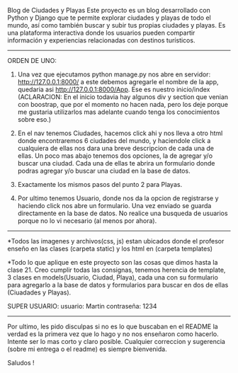 Blog de Ciudades y Playas
Este proyecto es un blog desarrollado con Python y Django que te permite explorar ciudades y playas de todo el mundo, así como también buscar y subir tus propias ciudades y playas. Es una plataforma interactiva donde los usuarios pueden compartir información y experiencias relacionadas con destinos turísticos.

------------------------------------------------------------------------------------------------------------------------
ORDEN DE UNO:
1) Una vez que ejecutamos python manage.py nos abre en servidor: http://127.0.0.1:8000/ a este debemos agregarle el nombre de la app, quedaria asi http://127.0.0.1:8000/App. Ese es nuestro inicio/index (ACLARACION: En el inicio todavia hay algunos div y section que venian con boostrap, que por el momento no hacen nada, pero los deje porque me gustaria utilizarlos mas adelante cuando tenga los conocimientos sobre eso.)

2) En el nav tenemos Ciudades, hacemos click ahi y nos lleva a otro html donde encontraremos 6 ciudades del mundo, y haciendole click a cualquiera de ellas nos dara una breve descripcion de cada una de ellas. Un poco mas abajo tenemos dos opciones, la de agregar y/o buscar una ciudad. Cada una de ellas te abrira un formulario donde podras agregar y/o buscar una ciudad en la base de datos.

3) Exactamente los mismos pasos del punto 2 para Playas.

4) Por ultimo tenemos Usuario, donde nos da la opcion de registrarse y haciendo click nos abre un formulario. Una vez enviado se guarda directamente en la base de datos. No realice una busqueda de usuarios porque no lo vi necesario (al menos por ahora).

-----------------------------------------------------------------------------------------------------------------------

*Todos las imagenes y archivos(css, js) estan ubicados donde el profesor enseño en las clases (carpeta static) y los html en (carpeta templates)

*Todo lo que aplique en este proyecto son las cosas que dimos hasta la clase 21. Creo cumplir todas las consignas, tenemos herencia de template, 3 clases en models(Usuario, Ciudad, Playa), cada una con su formulario para agregarlo a la base de datos y formularios para buscar en dos de ellas (Ciuadades y Playas).

SUPER USUARIO:
usuario: Martin
contraseña: 1234

-----------------------------------------------------------------------------------------------------------------------

Por ultimo, les pido disculpas si no es lo que buscaban en el README la verdad es la primera vez que lo hago y no nos enseñaron como hacerlo. Intente ser lo mas corto y claro posible.
Cualquier correccion y sugerencia (sobre mi entrega o el readme) es siempre bienvenida. 

Saludos !